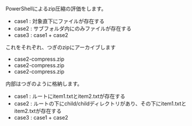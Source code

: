 PowerShellによるzip圧縮の評価をします。

- case1 : 対象直下にファイルが存在する
- case2 : サブフォルダ内にのみファイルが存在する
- case3 : case1 + case2

これをそれぞれ、つぎのzipにアーカイブします

- case2-compress.zip
- case2-compress.zip
- case2-compress.zip

内部はつぎのように格納します。

- case1 : ルートにitem1.txtとitem2.txtが存在する
- case2 : ルートの下にchild/childディレクトリがあり、その下にitem1.txtとitem2.txtが存在する
- case3 : case1 + case2

